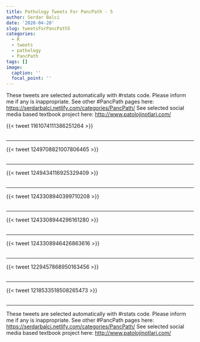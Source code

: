 ```yaml
---
title: Pathology Tweets For PancPath - 5
author: Serdar Balci
date: '2020-04-20'
slug: tweetsForPancPath5
categories:
  - R
  - tweets
  - pathology
  - PancPath
tags: []
image:
  caption: ''
  focal_point: ''
---
```



These tweets are selected automatically with #rstats code. Please inform me if any is inappropriate.
See other #PancPath pages here: https://serdarbalci.netlify.com/categories/PancPath/ 
See selected social media based textbook project here: http://www.patolojinotlari.com/

{{< tweet 1161074111386251264 >}}
<br>
<br>
<hr>
{{< tweet 1249708821007806465 >}}
<br>
<br>
<hr>
{{< tweet 1249434116925329409 >}}
<br>
<br>
<hr>
{{< tweet 1243308940399710208 >}}
<br>
<br>
<hr>
{{< tweet 1243308944296161280 >}}
<br>
<br>
<hr>
{{< tweet 1243308946426863616 >}}
<br>
<br>
<hr>
{{< tweet 1229457868950163456 >}}
<br>
<br>
<hr>
{{< tweet 1218533518508265473 >}}
<br>
<br>
<hr>


These tweets are selected automatically with #rstats code. Please inform me if any is inappropriate.
See other #PancPath pages here: https://serdarbalci.netlify.com/categories/PancPath/ 
See selected social media based textbook project here: http://www.patolojinotlari.com/
